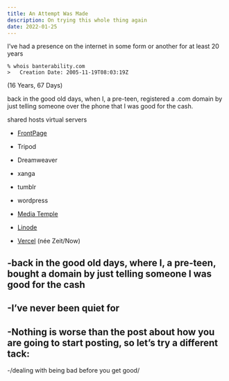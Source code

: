 ```yaml
---
title: An Attempt Was Made
description: On trying this whole thing again
date: 2022-01-25
---
```


I’ve had a presence on the internet in some form or another for at least 20 years

```
% whois banterability.com
>   Creation Date: 2005-11-19T08:03:19Z
```


(16 Years, 67 Days)

back in the good old days, when I, a pre-teen, registered a .com domain by just telling someone over the phone that I was good for the cash.

shared hosts
virtual servers
- [FrontPage](https://en.wikipedia.org/wiki/Microsoft_FrontPage)
- Tripod
- Dreamweaver
- xanga
- tumblr
- wordpress

- [Media Temple](https://mediatemple.net)
- [Linode](https://www.linode.com/)
- [Vercel](https://vercel.com) (née Zeit/Now)



-back in the good old days, where I, a pre-teen, bought a domain by just telling someone I was good for the cash
-
-I’ve never been quiet for
-
-Nothing is worse than the post about how you are going to start posting, so let’s try a different tack:
-
-/dealing with being bad before you get good/